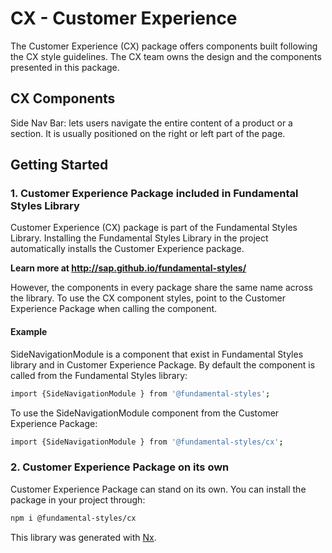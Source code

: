 # CX - Customer Experience 

The Customer Experience (CX) package offers components built following the CX style guidelines. The CX team owns the design and the components presented in this package. 

## CX Components

Side Nav Bar: lets users navigate the entire content of a product or a section. It is usually positioned on the right or left part of the page.

## Getting Started

### 1. Customer Experience Package included in Fundamental Styles Library

Customer Experience (CX) package is part of the Fundamental Styles Library. Installing the Fundamental Styles Library in the project automatically installs the Customer Experience package. 

**Learn more at http://sap.github.io/fundamental-styles/**

However, the components in every package share the same name across the library. To use the CX component styles, point to the Customer Experience Package when calling the component.

#### Example

SideNavigationModule  is a component that exist in Fundamental Styles library and in Customer Experience Package. By default the component is called from the Fundamental Styles library:

```bash
import {SideNavigationModule } from '@fundamental-styles';
```

To use the SideNavigationModule component from the Customer Experience Package:

```bash
import {SideNavigationModule } from '@fundamental-styles/cx';
```

### 2. Customer Experience Package on its own

Customer Experience Package can stand on its own. You can install the package in your project through:

```bash
npm i @fundamental-styles/cx
```



This library was generated with [Nx](https://nx.dev).
